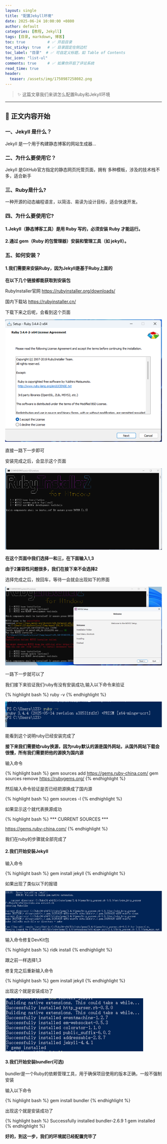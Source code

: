 ```yaml
---
layout: single
title: "配置Jekyll环境"
date: 2025-06-24 10:00:00 +0800
author: default
categories: [教程, Jekyll]
tags: [目录, markdown, 博客]
toc: true          # ✅ 开启目录
toc_sticky: true   # ✅ 目录固定在侧边栏
toc_label: "目录"  # ✅ 可自定义标题，如 Table of Contents
toc_icon: "list-ul"
comments: true     # ✅ 如果你开启了评论系统
read_time: true
header:
  teaser: /assets/img/1750987258082.png
---
```


> ✨ 这篇文章我们来讲怎么配置Ruby和Jekyll环境

---

## 📝 正文内容开始

### 一、Jekyll 是什么？

Jekyll 是一个用于构建静态博客的网站生成器...

### 二、为什么要使用它？

Jekyll 是GitHub官方指定的静态网页托管页面，拥有 多种模板，涉及的技术栈不多，适合新手

### 三、Ruby是什么?

一种开源的动态编程语言，以简洁、易读为设计目标，适合快速开发。

### 四、为什么要使用它?

#### 1.Jekyll（静态博客工具）是用 Ruby 写的，必须安装 Ruby 才能运行。

#### 2.通过 gem（Ruby 的包管理器）安装和管理工具（如 jekyll）。

### 五、如何安装？

#### 1.我们需要来安装Ruby，因为Jekyll是基于Ruby上面的

**在以下几个链接都能获取到安装包**

RubyInstaller官网 https://rubyinstaller.org/downloads/

国内下载站 https://rubyinstaller.cn/

下载下来之后呢，会看到这个页面

![](/assets/img/1b6224b751db96dd23ce2dbed5479dc.png)

直接一路下一步即可

安装完成之后，会显示这个页面

![](/assets//img/微信图片_20250625163309.png)

**在这个页面中我们选择一和三，在下面输入1,3**

**由于2兼容性问题很多，我们在接下来不会选择2**

选择完成之后，按回车，等待一会就会出现如下的界面

![](/assets/img/ac7932a4e34b7b808769919347907ae.png)

一路下一步就可以了


我们接下来验证我们ruby有没有安装成功,输入以下命令来验证

{% highlight bash %}
ruby -v
{% endhighlight %}

![](/assets/img/1750841004137.png)

能看到这个说明ruby已经安装完成了

**接下来我们需要给ruby换源，因为ruby默认的源是国外网站，从国外网站下载会很慢，所有我们需要把他的源换为国内源**

输入命令

{% highlight bash %}
gem sources add https://gems.ruby-china.com/ 
gem sources remove https://rubygems.org/
{% endhighlight %}

然后输入命令验证是否已经把源换成了国内源

{% highlight bash %}
gem sources -l
{% endhighlight %}

如果显示这个就代表换源成功

{% highlight bash %}
*** CURRENT SOURCES ***

https://gems.ruby-china.com/
{% endhighlight %}

我们在ruby的步骤就全部完成了

#### 2.我们开始安装Jekyll

输入命令

{% highlight bash %}
gem install jekyll
{% endhighlight %}


如果出现了类似以下的报错

![](/assets/img/1750842234657.png)

输入命令修复DevKit包

{% highlight bash %}
ridk install
{% endhighlight %}

跟之前一样选择1,3

修复完之后重新输入命令

{% highlight bash %}
gem install jekyll
{% endhighlight %}

出现这个就是安装成功了

![](/assets/img/1750844508410.png)

#### 3.我们开始安装bundler(可选)

bundler是一个Ruby的依赖管理工具，用于确保项目使用的版本正确，一般不强制安装

输入以下命令

{% highlight bash %}
gem install bundler
{% endhighlight %}

出现这个就是安装成功了

{% highlight bash %}
Successfully installed bundler-2.6.9
1 gem installed
{% endhighlight %}

**好的，到这一步，我们的环境就已经配置完毕了**